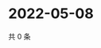 # 2022-05-08

共 0 条

<!-- BEGIN WEIBO -->
<!-- 最后更新时间 Sun May 08 2022 21:24:39 GMT+0800 (China Standard Time) -->

<!-- END WEIBO -->
